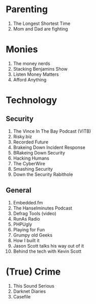 # Parenting
1. The Longest Shortest Time
1. Mom and Dad are fighting

# Monies
1. The money nerds
1. Stacking Benjamins Show
1. Listen Money Matters
1. Afford Anything

# Technology
## Security
1. The Vince In The Bay Podcast (VITB)
1. Risky.biz
1. Recorded Future
1. Brakeing Down Incident Response
1. BRakeing Down Security
1. Hacking Humans
1. The CyberWire
1. Smashing Security
1. Down the Security Rabithole
## General
1. Embedded.fm
1. The Hanselminutes Podcast
1. Defrag Tools (video)
1. RunAs Radio
1. PHPUgly
1. Playing for Fun
1. Grumpy old Geeks
1. How I built it
1. Jason Scott talks his way out of it
1. Behind the tech with Kevin Scott

# (True) Crime
1. This Sound Serious
1. Darknet Diaries
1. Casefile
